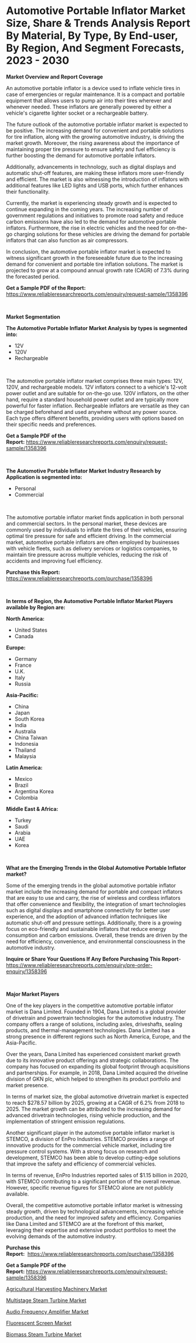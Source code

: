 <p><h1>Automotive Portable Inflator Market Size, Share & Trends Analysis Report By Material, By Type, By End-user, By Region, And Segment Forecasts, 2023 - 2030</h1></p><p><strong>Market Overview and Report Coverage</strong></p>
<p><p>An automotive portable inflator is a device used to inflate vehicle tires in case of emergencies or regular maintenance. It is a compact and portable equipment that allows users to pump air into their tires wherever and whenever needed. These inflators are generally powered by either a vehicle's cigarette lighter socket or a rechargeable battery.</p><p>The future outlook of the automotive portable inflator market is expected to be positive. The increasing demand for convenient and portable solutions for tire inflation, along with the growing automotive industry, is driving the market growth. Moreover, the rising awareness about the importance of maintaining proper tire pressure to ensure safety and fuel efficiency is further boosting the demand for automotive portable inflators.</p><p>Additionally, advancements in technology, such as digital displays and automatic shut-off features, are making these inflators more user-friendly and efficient. The market is also witnessing the introduction of inflators with additional features like LED lights and USB ports, which further enhances their functionality.</p><p>Currently, the market is experiencing steady growth and is expected to continue expanding in the coming years. The increasing number of government regulations and initiatives to promote road safety and reduce carbon emissions have also led to the demand for automotive portable inflators. Furthermore, the rise in electric vehicles and the need for on-the-go charging solutions for these vehicles are driving the demand for portable inflators that can also function as air compressors.</p><p>In conclusion, the automotive portable inflator market is expected to witness significant growth in the foreseeable future due to the increasing demand for convenient and portable tire inflation solutions. The market is projected to grow at a compound annual growth rate (CAGR) of 7.3% during the forecasted period.</p></p>
<p><strong>Get a Sample PDF of the Report:</strong> <a href="https://www.reliableresearchreports.com/enquiry/request-sample/1358396">https://www.reliableresearchreports.com/enquiry/request-sample/1358396</a></p>
<p>&nbsp;</p>
<p><strong>Market Segmentation</strong></p>
<p><strong>The Automotive Portable Inflator Market Analysis by types is segmented into:</strong></p>
<p><ul><li>12V</li><li>120V</li><li>Rechargeable</li></ul></p>
<p>&nbsp;</p>
<p><p>The automotive portable inflator market comprises three main types: 12V, 120V, and rechargeable models. 12V inflators connect to a vehicle's 12-volt power outlet and are suitable for on-the-go use. 120V inflators, on the other hand, require a standard household power outlet and are typically more powerful for faster inflation. Rechargeable inflators are versatile as they can be charged beforehand and used anywhere without any power source. Each type offers different benefits, providing users with options based on their specific needs and preferences.</p></p>
<p><strong>Get a Sample PDF of the Report:</strong>&nbsp;<a href="https://www.reliableresearchreports.com/enquiry/request-sample/1358396">https://www.reliableresearchreports.com/enquiry/request-sample/1358396</a></p>
<p>&nbsp;</p>
<p><strong>The Automotive Portable Inflator Market Industry Research by Application is segmented into:</strong></p>
<p><ul><li>Personal</li><li>Commercial</li></ul></p>
<p>&nbsp;</p>
<p><p>The automotive portable inflator market finds application in both personal and commercial sectors. In the personal market, these devices are commonly used by individuals to inflate the tires of their vehicles, ensuring optimal tire pressure for safe and efficient driving. In the commercial market, automotive portable inflators are often employed by businesses with vehicle fleets, such as delivery services or logistics companies, to maintain tire pressure across multiple vehicles, reducing the risk of accidents and improving fuel efficiency.</p></p>
<p><strong>Purchase this Report:</strong>&nbsp; <a href="https://www.reliableresearchreports.com/purchase/1358396">https://www.reliableresearchreports.com/purchase/1358396</a></p>
<p>&nbsp;</p>
<p><strong>In terms of Region, the Automotive Portable Inflator Market Players available by Region are:</strong></p>
<p>
    <p> <strong> North America: </strong>
        <ul>
            <li>United States</li>
            <li>Canada</li>
        </ul>
        </p> 
    <p> <strong> Europe: </strong>
        <ul>
            <li>Germany</li>
            <li>France</li>
            <li>U.K.</li>
            <li>Italy</li>
            <li>Russia</li>
        </ul>
        </p> 
    <p> <strong> Asia-Pacific: </strong>
        <ul>
            <li>China</li>
            <li>Japan</li>
            <li>South Korea</li>
            <li>India</li>
            <li>Australia</li>
            <li>China Taiwan</li>
            <li>Indonesia</li>
            <li>Thailand</li>
            <li>Malaysia</li>
        </ul>
        </p> 
    <p> <strong> Latin America: </strong>
        <ul>
            <li>Mexico</li>
            <li>Brazil</li>
            <li>Argentina Korea</li>
            <li>Colombia</li>
        </ul>
        </p> 
    <p> <strong> Middle East & Africa: </strong>
        <ul>
            <li>Turkey</li>
            <li>Saudi</li>
            <li>Arabia</li>
            <li>UAE</li>
            <li>Korea</li>
        </ul>
    </p>
    </p>
<p>&nbsp;</p>
<p><strong>What are the Emerging Trends in the Global Automotive Portable Inflator market?</strong></p>
<p><p>Some of the emerging trends in the global automotive portable inflator market include the increasing demand for portable and compact inflators that are easy to use and carry, the rise of wireless and cordless inflators that offer convenience and flexibility, the integration of smart technologies such as digital displays and smartphone connectivity for better user experience, and the adoption of advanced inflation techniques like automatic shut-off and pressure settings. Additionally, there is a growing focus on eco-friendly and sustainable inflators that reduce energy consumption and carbon emissions. Overall, these trends are driven by the need for efficiency, convenience, and environmental consciousness in the automotive industry.</p></p>
<p><strong>Inquire or Share Your Questions If Any Before Purchasing This Report</strong>- <a href="https://www.reliableresearchreports.com/enquiry/pre-order-enquiry/1358396">https://www.reliableresearchreports.com/enquiry/pre-order-enquiry/1358396</a></p>
<p>&nbsp;</p>
<p><strong>Major Market Players</strong></p>
<p><p>One of the key players in the competitive automotive portable inflator market is Dana Limited. Founded in 1904, Dana Limited is a global provider of drivetrain and powertrain technologies for the automotive industry. The company offers a range of solutions, including axles, driveshafts, sealing products, and thermal-management technologies. Dana Limited has a strong presence in different regions such as North America, Europe, and the Asia-Pacific.</p><p>Over the years, Dana Limited has experienced consistent market growth due to its innovative product offerings and strategic collaborations. The company has focused on expanding its global footprint through acquisitions and partnerships. For example, in 2018, Dana Limited acquired the driveline division of GKN plc, which helped to strengthen its product portfolio and market presence. </p><p>In terms of market size, the global automotive drivetrain market is expected to reach $278.57 billion by 2025, growing at a CAGR of 6.2% from 2018 to 2025. The market growth can be attributed to the increasing demand for advanced drivetrain technologies, rising vehicle production, and the implementation of stringent emission regulations.</p><p>Another significant player in the automotive portable inflator market is STEMCO, a division of EnPro Industries. STEMCO provides a range of innovative products for the commercial vehicle market, including tire pressure control systems. With a strong focus on research and development, STEMCO has been able to develop cutting-edge solutions that improve the safety and efficiency of commercial vehicles.</p><p>In terms of revenue, EnPro Industries reported sales of $1.15 billion in 2020, with STEMCO contributing to a significant portion of the overall revenue. However, specific revenue figures for STEMCO alone are not publicly available.</p><p>Overall, the competitive automotive portable inflator market is witnessing steady growth, driven by technological advancements, increasing vehicle production, and the need for improved safety and efficiency. Companies like Dana Limited and STEMCO are at the forefront of this market, leveraging their expertise and extensive product portfolios to meet the evolving demands of the automotive industry.</p></p>
<p><strong>Purchase this Report:</strong>&nbsp;&nbsp;<a href="https://www.reliableresearchreports.com/purchase/1358396">https://www.reliableresearchreports.com/purchase/1358396</a></p>
<p></p>
<p><strong>Get a Sample PDF of the Report:</strong>&nbsp;<a href="https://www.reliableresearchreports.com/enquiry/request-sample/1358396">https://www.reliableresearchreports.com/enquiry/request-sample/1358396</a></p>
<p><p><a href="https://www.linkedin.com/pulse/agricultural-harvesting-machinery-market-size-growth-forecast-vlbfe/">Agricultural Harvesting Machinery Market</a></p><p><a href="https://www.linkedin.com/pulse/decoding-multistage-steam-turbine-market-deep-dive-latest-cmmye/">Multistage Steam Turbine Market</a></p><p><a href="https://medium.com/@jensenklein/audio-frequency-amplifier-market-research-report-its-history-and-forecast-2023-to-2030-ea80fa0e5e35">Audio Frequency Amplifier Market</a></p><p><a href="https://medium.com/@edenkrajcik/fluorescent-screen-market-size-and-market-trends-complete-industry-overview-2023-to-2030-a6aa92900306">Fluorescent Screen Market</a></p><p><a href="https://www.linkedin.com/pulse/biomass-steam-turbine-market-size-growth-forecast-from-mefce/">Biomass Steam Turbine Market</a></p></p>